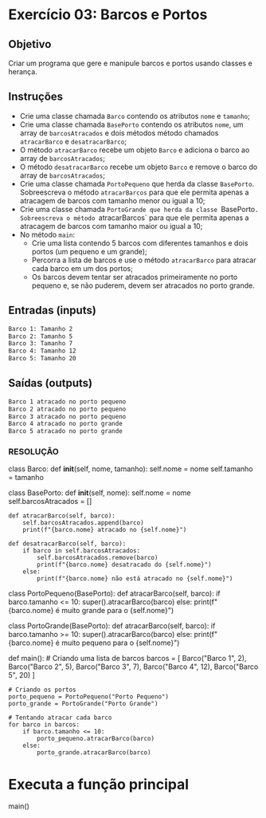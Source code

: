 # Exercício 03: Barcos e Portos

## Objetivo

Criar um programa que gere e manipule barcos e portos usando classes e herança.

## Instruções

* Crie uma classe chamada `Barco` contendo os atributos `nome` e `tamanho`;
* Crie uma classe chamada `BasePorto` contendo os atributos `nome`, um array de `barcosAtracados` e dois métodos método chamados `atracarBarco` e `desatracarBarco`;
* O método `atracarBarco` recebe um objeto `Barco` e adiciona o barco ao array de `barcosAtracados`;
* O método `desatracarBarco` recebe um objeto `Barco` e remove o barco do array de `barcosAtracados`;
* Crie uma classe  chamada `PortoPequeno` que herda da classe `BasePorto`. Sobreescreva o método `atracarBarcos` para que ele permita apenas a atracagem de barcos com tamanho menor ou igual a 10;
* Crie uma classe  chamada `PortoGrande que herda da classe `BasePorto`. Sobreescreva o método `atracarBarcos` para que ele permita apenas a atracagem de barcos com tamanho maior ou igual a 10;
* No método `main`:
  * Crie uma lista contendo 5 barcos com diferentes tamanhos e dois portos (um pequeno e um grande);
  * Percorra a lista de barcos e use o método `atracarBarco` para atracar cada barco em um dos portos;
  * Os barcos devem tentar ser atracados primeiramente no porto pequeno e, se não puderem, devem ser atracados no porto grande.

## Entradas (inputs)

````txt
Barco 1: Tamanho 2
Barco 2: Tamanho 5
Barco 3: Tamanho 7
Barco 4: Tamanho 12
Barco 5: Tamanho 20
````

## Saídas (outputs)

````txt
Barco 1 atracado no porto pequeno
Barco 2 atracado no porto pequeno
Barco 3 atracado no porto pequeno
Barco 4 atracado no porto grande
Barco 5 atracado no porto grande
````



### RESOLUÇÃO ###

class Barco:
    def __init__(self, nome, tamanho):
        self.nome = nome
        self.tamanho = tamanho

class BasePorto:
    def __init__(self, nome):
        self.nome = nome
        self.barcosAtracados = []

    def atracarBarco(self, barco):
        self.barcosAtracados.append(barco)
        print(f"{barco.nome} atracado no {self.nome}")

    def desatracarBarco(self, barco):
        if barco in self.barcosAtracados:
            self.barcosAtracados.remove(barco)
            print(f"{barco.nome} desatracado do {self.nome}")
        else:
            print(f"{barco.nome} não está atracado no {self.nome}")

class PortoPequeno(BasePorto):
    def atracarBarco(self, barco):
        if barco.tamanho <= 10:
            super().atracarBarco(barco)
        else:
            print(f"{barco.nome} é muito grande para o {self.nome}")

class PortoGrande(BasePorto):
    def atracarBarco(self, barco):
        if barco.tamanho >= 10:
            super().atracarBarco(barco)
        else:
            print(f"{barco.nome} é muito pequeno para o {self.nome}")

def main():
    # Criando uma lista de barcos
    barcos = [
        Barco("Barco 1", 2),
        Barco("Barco 2", 5),
        Barco("Barco 3", 7),
        Barco("Barco 4", 12),
        Barco("Barco 5", 20)
    ]

    # Criando os portos
    porto_pequeno = PortoPequeno("Porto Pequeno")
    porto_grande = PortoGrande("Porto Grande")

    # Tentando atracar cada barco
    for barco in barcos:
        if barco.tamanho <= 10:
            porto_pequeno.atracarBarco(barco)
        else:
            porto_grande.atracarBarco(barco)

# Executa a função principal
main()

